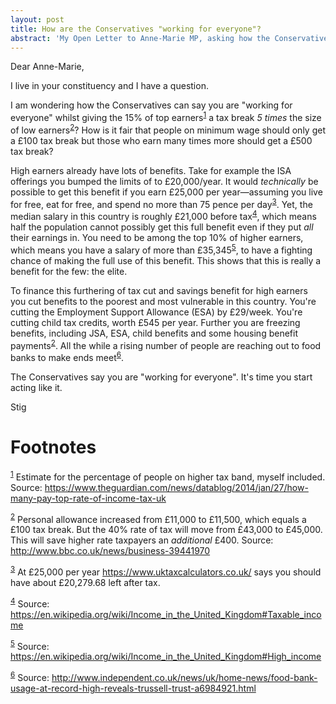 ```yaml
---
layout: post
title: How are the Conservatives "working for everyone"?
abstract: 'My Open Letter to Anne-Marie MP, asking how the Conservatives can justify saying they are "working for everyone" whilst giving the 15% of top earners a tax break 5 times that of low earners.'
---
```


Dear Anne-Marie,

I live in your constituency and I have a question.

I am wondering how the Conservatives can say you are "working for
everyone" whilst giving the 15% of top earners<sup><a id="fnr.1" class="footref" href="#fn.1">1</a></sup> a tax break *5
times* the size of low earners<sup><a id="fnr.2" class="footref" href="#fn.2">2</a></sup>? How is it fair that people on
minimum wage should only get a £100 tax break but those who earn many
times more should get a £500 tax break?

High earners already have lots of benefits. Take for example the ISA
offerings you bumped the limits of to £20,000/year. It would
*technically* be possible to get this benefit if you earn £25,000 per
year&#x2014;assuming you live for free, eat for free, and spend no more
than 75 pence per day<sup><a id="fnr.3" class="footref" href="#fn.3">3</a></sup>. Yet, the median salary in this country is
roughly £21,000 before tax<sup><a id="fnr.4" class="footref" href="#fn.4">4</a></sup>, which means half the population
cannot possibly get this full benefit even if they put *all* their
earnings in. You need to be among the top 10% of higher earners, which
means you have a salary of more than £35,345<sup><a id="fnr.5" class="footref" href="#fn.5">5</a></sup>, to have a fighting
chance of making the full use of this benefit. This shows that this
is really a benefit for the few: the elite.

To finance this furthering of tax cut and savings benefit for high
earners you cut benefits to the poorest and most vulnerable in this
country. You're cutting the Employment Support Allowance (ESA) by
£29/week. You're cutting child tax credits, worth £545 per year.
Further you are freezing benefits, including JSA, ESA, child benefits
and some housing benefit payments<sup><a id="fnr.2.100" class="footref" href="#fn.2">2</a></sup>. All the while a rising number
of people are reaching out to food banks to make ends meet<sup><a id="fnr.6" class="footref" href="#fn.6">6</a></sup>.

The Conservatives say you are "working for everyone". It's time you
start acting like it.

Stig


# Footnotes

<sup><a id="fn.1" href="#fnr.1">1</a></sup> Estimate for the percentage of people on higher tax band,
myself included. Source:
<https://www.theguardian.com/news/datablog/2014/jan/27/how-many-pay-top-rate-of-income-tax-uk>

<sup><a id="fn.2" href="#fnr.2">2</a></sup> Personal allowance increased from £11,000 to £11,500, which
equals a £100 tax break. But the 40% rate of tax will move from
£43,000 to £45,000. This will save higher rate taxpayers an *additional*
£400. Source: <http://www.bbc.co.uk/news/business-39441970>

<sup><a id="fn.3" href="#fnr.3">3</a></sup> At £25,000 per year <https://www.uktaxcalculators.co.uk/> says
you should have about £20,279.68 left after tax.

<sup><a id="fn.4" href="#fnr.4">4</a></sup> Source: <https://en.wikipedia.org/wiki/Income_in_the_United_Kingdom#Taxable_income>

<sup><a id="fn.5" href="#fnr.5">5</a></sup> Source: <https://en.wikipedia.org/wiki/Income_in_the_United_Kingdom#High_income>

<sup><a id="fn.6" href="#fnr.6">6</a></sup> Source:
<http://www.independent.co.uk/news/uk/home-news/food-bank-usage-at-record-high-reveals-trussell-trust-a6984921.html>
